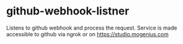 # github-webhook-listner
Listens to github webhook and process the request. Service is made accessible to github via ngrok or on https://studio.mogenius.com
